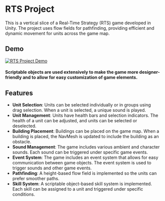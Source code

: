 # RTS Project

This is a vertical slice of a Real-Time Strategy (RTS) game developed in Unity. The project uses flow fields for pathfinding, providing efficient and dynamic movement for units across the game map.


## Demo
[![RTS Project Demo](https://img.youtube.com/vi/TFYM7R_-YhM/0.jpg)](https://www.youtube.com/watch?v=TFYM7R_-YhM)
</iframe></iframe>

#### Scriptable objects are used extensively to make the game more designer-friendly and to allow for easy customization of game elements.


## Features

- **Unit Selection**: Units can be selected individually or in groups using drag selection. When a unit is selected, a unique sound is played.
- **Unit Management**: Units have health bars and selection indicators. The health of a unit can be adjusted, and units can be selected or deselected.
- **Building Placement**: Buildings can be placed on the game map. When a building is placed, the NavMesh is updated to include the building as an obstacle.
- **Sound Management**: The game includes various ambient and character sounds. Each sound can be triggered under specific game events.
- **Event System**: The game includes an event system that allows for easy communication between game objects. The event system is used to trigger sounds and other game events.
- **Pathfinding**: A height-based flow field is implemented so the units can prefer smoother paths.
- **Skill System**: A scriptable object-based skill system is implemented. Each skill can be assigned to a unit and triggered under specific conditions.




